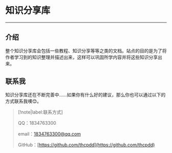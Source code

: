 # 知识分享库

---

## 介绍

整个知识分享库会包括一些教程、知识分享等等之类的文档。站点的目的是为了将作者学习到的知识整理并描述出来，这样可以巩固所学内容并将这些知识分享出来。

## 联系我

知识分享库还在不断完善中……如果你有什么好的建议，那么你也可以通过以下的方式联系我噢😊。

> [!note|label:联系方式]
>
> QQ：1834763300
>
> email：1834763300@qq.com
>
> GitHub：[https://github.com/thcpdd](https://github.com/thcpdd)
